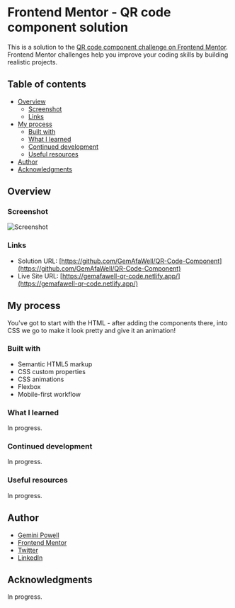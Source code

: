 # Frontend Mentor - QR code component solution

This is a solution to the [QR code component challenge on Frontend Mentor](https://www.frontendmentor.io/challenges/qr-code-component-iux_sIO_H). Frontend Mentor challenges help you improve your coding skills by building realistic projects. 



## Table of contents

- [Overview](#overview)
  - [Screenshot](#screenshot)
  - [Links](#links)
- [My process](#my-process)
  - [Built with](#built-with)
  - [What I learned](#what-i-learned)
  - [Continued development](#continued-development)
  - [Useful resources](#useful-resources)
- [Author](#author)
- [Acknowledgments](#acknowledgments)

## Overview

### Screenshot

![Screenshot](./screenshot.jpg)

### Links

- Solution URL: [https://github.com/GemAfaWell/QR-Code-Component](https://github.com/GemAfaWell/QR-Code-Component)
- Live Site URL: [https://gemafawell-qr-code.netlify.app/](https://gemafawell-qr-code.netlify.app/)

## My process

You've got to start with the HTML - after adding the components there, into CSS we go to make it look pretty and give it an animation!

### Built with

- Semantic HTML5 markup
- CSS custom properties
- CSS animations
- Flexbox
- Mobile-first workflow

### What I learned

In progress.  

### Continued development

In progress.

### Useful resources

In progress.

## Author

- [Gemini Powell](https://gemafawell.dev)
- [Frontend Mentor](https://www.frontendmentor.io/profile/gemafawell)
- [Twitter](https://www.twitter.com/GemAfaWell)
- [LinkedIn](https://www.linkedin.com/in/GemAfaWell)


## Acknowledgments

In progress.
